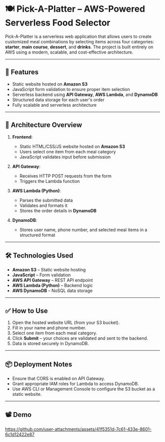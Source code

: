 # 🍽️ Pick-A-Platter – AWS-Powered Serverless Food Selector

Pick-A-Platter is a serverless web application that allows users to create customized meal combinations by selecting items across four categories: **starter**, **main course**, **dessert**, and **drinks**. The project is built entirely on AWS using a modern, scalable, and cost-effective architecture.

---

## 🚀 Features

- Static website hosted on **Amazon S3**
- JavaScript form validation to ensure proper item selection
- Serverless backend using **API Gateway**, **AWS Lambda**, and **DynamoDB**
- Structured data storage for each user's order
- Fully scalable and serverless architecture

---

## 🧱 Architecture Overview

1. **Frontend**:  
   - Static HTML/CSS/JS website hosted on **Amazon S3**  
   - Users select one item from each meal category  
   - JavaScript validates input before submission  

2. **API Gateway**:  
   - Receives HTTP POST requests from the form  
   - Triggers the Lambda function  

3. **AWS Lambda (Python)**:  
   - Parses the submitted data  
   - Validates and formats it  
   - Stores the order details in **DynamoDB**  

4. **DynamoDB**:  
   - Stores user name, phone number, and selected meal items in a structured format

---

## 🛠️ Technologies Used

- **Amazon S3** – Static website hosting  
- **JavaScript** – Form validation  
- **AWS API Gateway** – REST API endpoint  
- **AWS Lambda (Python)** – Backend logic  
- **AWS DynamoDB** – NoSQL data storage

---

## ✅ How to Use

1. Open the hosted website URL (from your S3 bucket).
2. Fill in your name and phone number.
3. Select one item from each meal category.
4. Click **Submit** – your choices are validated and sent to the backend.
5. Data is stored securely in DynamoDB.

---

## 📦 Deployment Notes

- Ensure that CORS is enabled on API Gateway.
- Grant appropriate IAM roles for Lambda to access DynamoDB.
- Use AWS CLI or Management Console to configure the S3 bucket as a static website.

---

## 📽️ Demo
https://github.com/user-attachments/assets/41f5351d-7c61-433e-8601-6c1d12422e87


